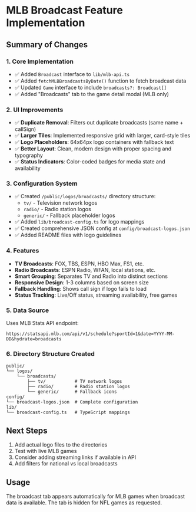 # MLB Broadcast Feature Implementation

## Summary of Changes

### 1. Core Implementation
- ✅ Added `Broadcast` interface to `lib/mlb-api.ts`
- ✅ Added `fetchMLBBroadcastsByDate()` function to fetch broadcast data
- ✅ Updated `Game` interface to include `broadcasts?: Broadcast[]`
- ✅ Added "Broadcasts" tab to the game detail modal (MLB only)

### 2. UI Improvements
- ✅ **Duplicate Removal**: Filters out duplicate broadcasts (same name + callSign)
- ✅ **Larger Tiles**: Implemented responsive grid with larger, card-style tiles
- ✅ **Logo Placeholders**: 64x64px logo containers with fallback text
- ✅ **Better Layout**: Clean, modern design with proper spacing and typography
- ✅ **Status Indicators**: Color-coded badges for media state and availability

### 3. Configuration System
- ✅ Created `/public/logos/broadcasts/` directory structure:
  - `tv/` - Television network logos
  - `radio/` - Radio station logos  
  - `generic/` - Fallback placeholder logos
- ✅ Added `lib/broadcast-config.ts` for logo mappings
- ✅ Created comprehensive JSON config at `config/broadcast-logos.json`
- ✅ Added README files with logo guidelines

### 4. Features
- **TV Broadcasts**: FOX, TBS, ESPN, HBO Max, FS1, etc.
- **Radio Broadcasts**: ESPN Radio, WFAN, local stations, etc.
- **Smart Grouping**: Separates TV and Radio into distinct sections
- **Responsive Design**: 1-3 columns based on screen size
- **Fallback Handling**: Shows call sign if logo fails to load
- **Status Tracking**: Live/Off status, streaming availability, free games

### 5. Data Source
Uses MLB Stats API endpoint:
```
https://statsapi.mlb.com/api/v1/schedule?sportId=1&date=YYYY-MM-DD&hydrate=broadcasts
```

### 6. Directory Structure Created
```
public/
└── logos/
    └── broadcasts/
        ├── tv/           # TV network logos
        ├── radio/        # Radio station logos
        └── generic/      # Fallback icons
config/
└── broadcast-logos.json  # Complete configuration
lib/
└── broadcast-config.ts   # TypeScript mappings
```

## Next Steps
1. Add actual logo files to the directories
2. Test with live MLB games
3. Consider adding streaming links if available in API
4. Add filters for national vs local broadcasts

## Usage
The broadcast tab appears automatically for MLB games when broadcast data is available. The tab is hidden for NFL games as requested.